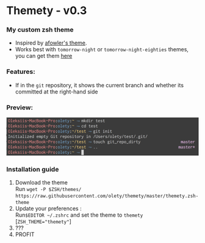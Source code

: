 # Themety - v0.3

### My custom zsh theme

* Inspired by [afowler's theme](https://github.com/robbyrussell/oh-my-zsh/blob/master/themes/afowler.zsh-theme).
* Works best with `tomorrow-night` or `tomorrow-night-eighties` themes, you can get them [here](https://github.com/chriskempson/tomorrow-theme)

### Features:

* If in the `git` repository, it shows the current branch and whether its committed at the right-hand side 

### Preview: 

![Preview][Preview Link]

### Installation guide

1. Download the theme <br>
    Run `wget -P $ZSH/themes/ https://raw.githubusercontent.com/olety/themety/master/themety.zsh-theme`
2. Update your preferences : <br>
    Run`$EDITOR ~/.zshrc` and set the theme to `themety` [`ZSH_THEME="themety"`]
3. ???
4. PROFIT


[Preview Link]: screenshot.png
